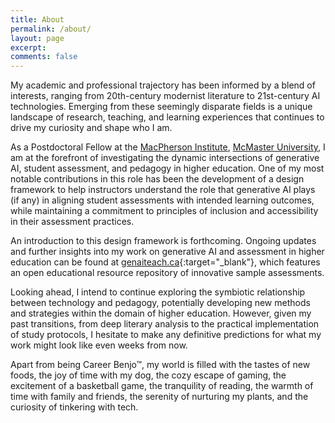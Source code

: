 ```yaml
---
title: About
permalink: /about/
layout: page
excerpt: 
comments: false
---
```


My academic and professional trajectory has been informed by a blend of interests, ranging from 20th-century modernist literature to 21st-century AI technologies. Emerging from these seemingly disparate fields is a unique landscape of research, teaching, and learning experiences that continues to drive my curiosity and shape who I am.

As a Postdoctoral Fellow at the [MacPherson Institute](https://mi.mcmaster.ca/), [McMaster University](https://www.mcmaster.ca/), I am at the forefront of investigating the dynamic intersections of generative AI, student assessment, and pedagogy in higher education. One of my most notable contributions in this role has been the development of a design framework to help instructors understand the role that generative AI plays (if any) in aligning student assessments with intended learning outcomes, while maintaining a commitment to principles of inclusion and accessibility in their assessment practices.

An introduction to this design framework is forthcoming. Ongoing updates and further insights into my work on generative AI and assessment in higher education can be found at [genaiteach.ca](https://www.genaiteach.ca){:target="_blank"}, which features an open educational resource repository of innovative sample assessments.

Looking ahead, I intend to continue exploring the symbiotic relationship between technology and pedagogy, potentially developing new methods and strategies within the domain of higher education. However, given my past transitions, from deep literary analysis to the practical implementation of study protocols, I hesitate to make any definitive predictions for what my work might look like even weeks from now.

Apart from being Career Benjo™, my world is filled with the tastes of new foods, the joy of time with my dog, the cozy escape of gaming, the excitement of a basketball game, the tranquility of reading, the warmth of time with family and friends, the serenity of nurturing my plants, and the curiosity of tinkering with tech.
